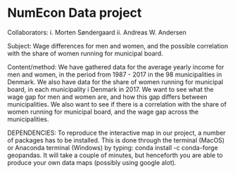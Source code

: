 # NumEcon Data project

Collaborators:
i. Morten Søndergaard
ii. Andreas W. Andersen

Subject: Wage differences for men and women, and the possible correlation with the share of women running for municipal board.

Content/method: We have gathered data for the average yearly income for men and women, in the period from 1987 - 2017 in the 98 municipalities in Denmark. We also have data for the share of women running for municipal board, in each municipality i Denmark in 2017. We want to see what the wage gap for men and women are, and how this gap differs between municipalities.  We also want to see if there is a correlation with the share of women running for municipal board, and the wage gap across the municipalities. 

DEPENDENCIES:
To reproduce the interactive map in our project, a number of packages has to be installed. This is done through the terminal (MacOS) or Anaconda terminal (Windows) by typing: conda install -c conda-forge geopandas. It will take a couple of minutes, but henceforth you are able to produce your own data maps (possibly using google alot).
